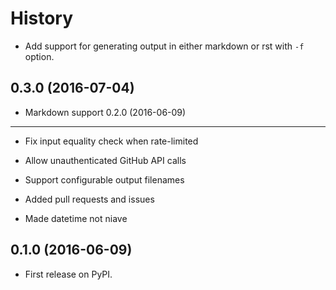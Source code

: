 History
=======

-   Add support for generating output in either markdown or rst with
    `-f` option.

0.3.0 (2016-07-04)
------------------

-   Markdown support
0.2.0 (2016-06-09)
------------------
-   Fix input equality check when rate-limited
-   Allow unauthenticated GitHub API calls
-   Support configurable output filenames


-   Added pull requests and issues
-   Made datetime not niave

0.1.0 (2016-06-09)
------------------

-   First release on PyPI.
